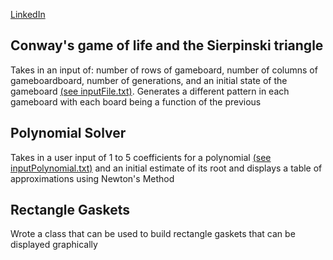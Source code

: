 [LinkedIn](https://www.linkedin.com/in/alexander-lo-a2119317b/)
## Conway's game of life and the Sierpinski triangle
Takes in an input of: number of rows of gameboard, number of columns of gameboardboard, number of generations, and an initial state of the gameboard [(see inputFile.txt)](https://github.com/alexlo97/Programming-projects/blob/master/inputConway.txt). Generates a different pattern in each gameboard with each board being a function of the previous

## Polynomial Solver
Takes in a user input of 1 to 5 coefficients for a polynomial [(see inputPolynomial.txt)](https://github.com/alexlo97/Programming-projects/blob/master/inputPolynomial.txt) and an initial estimate of its root and displays a table of approximations using Newton's Method

## Rectangle Gaskets
Wrote a class that can be used to build rectangle gaskets that can be displayed graphically
